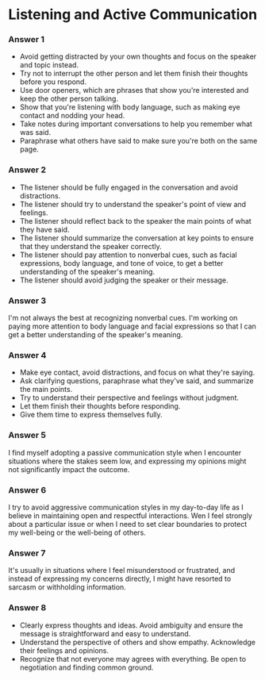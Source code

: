 # Listening and Active Communication

### Answer 1
- Avoid getting distracted by your own thoughts and focus on the speaker and topic instead.
- Try not to interrupt the other person and let them finish their thoughts before you respond.
- Use door openers, which are phrases that show you're interested and keep the other person talking.
- Show that you're listening with body language, such as making eye contact and nodding your head.
- Take notes during important conversations to help you remember what was said.
- Paraphrase what others have said to make sure you're both on the same page.

### Answer 2
- The listener should be fully engaged in the conversation and avoid distractions.
- The listener should try to understand the speaker's point of view and feelings.
- The listener should reflect back to the speaker the main points of what they have said.
- The listener should summarize the conversation at key points to ensure that they understand the speaker correctly.
- The listener should pay attention to nonverbal cues, such as facial expressions, body language, and tone of voice, to get a better understanding of the speaker's meaning.
- The listener should avoid judging the speaker or their message.

### Answer 3
 I'm not always the best at recognizing nonverbal cues. I'm working on paying more attention to body language and facial expressions so that I can get a better understanding of the speaker's meaning.

### Answer 4
- Make eye contact, avoid distractions, and focus on what they're saying.
- Ask clarifying questions, paraphrase what they've said, and summarize the main points.
- Try to understand their perspective and feelings without judgment.
- Let them finish their thoughts before responding.
- Give them time to express themselves fully.

### Answer 5
I find myself adopting a passive communication style when I encounter situations where the stakes seem low, and expressing my opinions might not significantly impact the outcome.

### Answer 6
I try to avoid aggressive communication styles in my day-to-day life as I believe in maintaining open and respectful interactions. Wen I feel strongly about a particular issue or when I need to set clear boundaries to protect my well-being or the well-being of others.

### Answer 7
It's usually in situations where I feel misunderstood or frustrated, and instead of expressing my concerns directly, I might have resorted to sarcasm or withholding information.

### Answer 8
- Clearly express thoughts and ideas. Avoid ambiguity and ensure the message is straightforward and easy to understand.
- Understand the perspective of others and show empathy. Acknowledge their feelings and opinions.
- Recognize that not everyone may agrees with everything. Be open to negotiation and finding common ground. 
